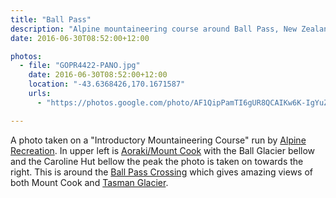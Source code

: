```yaml
---
title: "Ball Pass"
description: "Alpine mountaineering course around Ball Pass, New Zealand"
date: 2016-06-30T08:52:00+12:00

photos:
  - file: "GOPR4422-PANO.jpg"
    date: 2016-06-30T08:52:00+12:00
    location: "-43.6368426,170.1671587"
    urls:
      - "https://photos.google.com/photo/AF1QipPamTI6gUR8QCAIKw6K-IgYuZr79kSUAiEi1nB"

---
```


A photo taken on a "Introductory Mountaineering Course" run by [Alpine Recreation](http://www.alpinerecreation.com/intromountaineering.html). In upper left is [Aoraki/Mount Cook](https://en.wikipedia.org/wiki/Aoraki_/_Mount_Cook) with the Ball Glacier bellow and the Caroline Hut bellow the peak the photo is taken on towards the right. This is around the [Ball Pass Crossing](https://www.doc.govt.nz/parks-and-recreation/places-to-go/canterbury/places/aoraki-mount-cook-national-park/things-to-do/tracks/ball-pass-crossing/description/) which gives amazing views of both Mount Cook and [Tasman Glacier](https://en.wikipedia.org/wiki/Tasman_Glacier).
